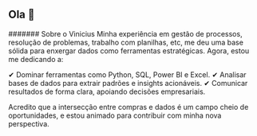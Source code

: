 ## Ola 👋

####### Sobre o Vinicius
Minha experiência em gestão de processos, resolução de problemas, trabalho com planilhas, etc, me deu uma base sólida para enxergar dados como ferramentas estratégicas. Agora, estou me dedicando a:

✔ Dominar ferramentas como Python, SQL, Power BI e Excel.
✔ Analisar bases de dados para extrair padrões e insights acionáveis.
✔ Comunicar resultados de forma clara, apoiando decisões empresariais.

Acredito que a intersecção entre compras e dados é um campo cheio de oportunidades, e estou animado para contribuir com minha nova perspectiva.



